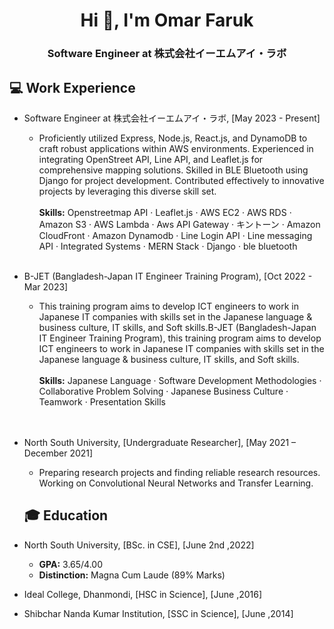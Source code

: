 <h1 align="center">Hi 👋, I'm Omar Faruk</h1>
<h3 align="center">Software Engineer at 株式会社イーエムアイ・ラボ</h3>

## 💻 Work Experience

- Software Engineer at 株式会社イーエムアイ・ラボ, [May 2023 - Present]
  - Proficiently utilized Express, Node.js, React.js, and DynamoDB to craft robust applications within AWS environments. Experienced in integrating OpenStreet API, Line API, and Leaflet.js for comprehensive mapping solutions. Skilled in BLE Bluetooth using Django for project development. Contributed effectively to innovative projects by leveraging this diverse skill set. <br /><br />
    **Skills:** Openstreetmap API · Leaflet.js · AWS EC2 · AWS RDS · Amazon S3 · AWS Lambda · Aws API Gateway · キントーン · Amazon CloudFront · Amazon Dynamodb · Line Login API · Line messaging API · Integrated Systems · MERN Stack · Django · ble bluetooth
    <br /><br />
- B-JET (Bangladesh-Japan IT Engineer Training Program), [Oct 2022 - Mar 2023]
  - This training program aims to develop ICT engineers to work in Japanese IT companies with skills set in the Japanese language & business culture, IT skills, and Soft skills.B-JET (Bangladesh-Japan IT Engineer Training Program), this training program aims to develop ICT engineers to work in Japanese IT companies with skills set in the Japanese language & business culture, IT skills, and Soft skills.<br /><br />
    **Skills:** Japanese Language · Software Development Methodologies · Collaborative Problem Solving · Japanese Business Culture · Teamwork · Presentation Skills <br />
    <br /><br />
- North South University, [Undergraduate Researcher], [May 2021 – December 2021]<br />

  - Preparing research projects and finding reliable research resources. Working on Convolutional Neural Networks and Transfer Learning.

  ## 🎓 Education

- North South University, [BSc. in CSE], [June 2nd ,2022]<br />
  - **GPA:** 3.65/4.00
  - **Distinction:** Magna Cum Laude (89% Marks)
- Ideal College, Dhanmondi, [HSC in Science], [June ,2016]<br />
- Shibchar Nanda Kumar Institution, [SSC in Science], [June ,2014]
